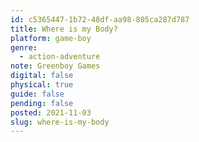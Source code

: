 ```yaml
---
id: c5365447-1b72-48df-aa98-805ca287d787
title: Where is my Body?
platform: game-boy
genre:
  - action-adventure
note: Greenboy Games
digital: false
physical: true
guide: false
pending: false
posted: 2021-11-03
slug: where-is-my-body
---
```

